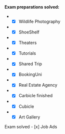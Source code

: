 **Exam preparations solved:**

* - [x] Wildlife Photography
* - [x] ShoeShelf
* - [x] Theaters
* - [x] Tutorials
* - [x] Shared Trip
* - [x] BookingUni
* - [x] Real Estate Agency
* - [x] Carbicle finished
* - [x] Cubicle
* - [x] Art Gallery

Exam solved - [x] Job Ads